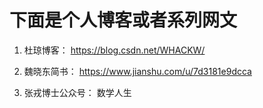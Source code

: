 # 下面是个人博客或者系列网文

1. 杜琼博客： https://blog.csdn.net/WHACKW/

2. 魏晓东简书： https://www.jianshu.com/u/7d3181e9dcca

3. 张戎博士公众号： 数学人生
